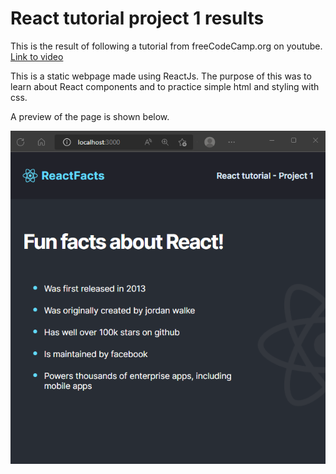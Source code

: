 # React tutorial project 1 results

This is the result of following a tutorial from freeCodeCamp.org on youtube. [Link to video](https://www.youtube.com/watch?v=bMknfKXIFA8&t=12s&ab_channel=freeCodeCamp.org)

This is a static webpage made using ReactJs. The purpose of this was to learn about React components and to practice simple html and styling with css.

A preview of the page is shown below.

![Preview image](https://github.com/mhdrofiq/react-tutorial-project-1/blob/master/preview_project1.png)